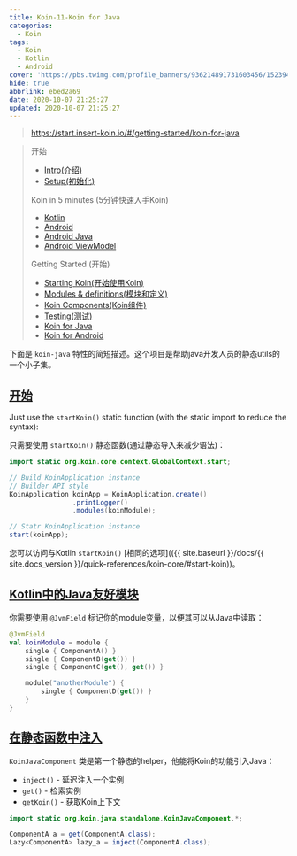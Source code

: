 ```yaml
---
title: Koin-11-Koin for Java
categories:
  - Koin
tags:
  - Koin
  - Kotlin
  - Android
cover: 'https://pbs.twimg.com/profile_banners/936214891731603456/1523947778/1500x500'
hide: true
abbrlink: ebed2a69
date: 2020-10-07 21:25:27
updated: 2020-10-07 21:25:27
---
```

> https://start.insert-koin.io/#/getting-started/koin-for-java

> 开始
> - [Intro(介绍)](/posts/fd6f0996.html)
> - [Setup(初始化)](/posts/b075de90.html)
> 
> Koin in 5 minutes (5分钟快速入手Koin)
> - [Kotlin](/posts/f88fedb6.html)
> - [Android](/posts/2a806fe1.html)
> - [Android Java](/posts/e7ad0613.html)
> - [Android ViewModel](/posts/6d1e0fe7.html)
> 
> Getting Started (开始)
> - [Starting Koin(开始使用Koin)](/posts/c99907a8.html)
> - [Modules & definitions(模块和定义)](/posts/d8ca0532.html)
> - [Koin Components(Koin组件)](/posts/f85e8eae.html)
> - [Testing(测试)](/posts/63fa5724.html)
> - [Koin for Java](/posts/ebed2a69.html)
> - [Koin for Android](/posts/f5a785d7.html)

下面是 `koin-java` 特性的简短描述。这个项目是帮助java开发人员的静态utils的一个小子集。

## [开始](https://start.insert-koin.io/#/getting-started/koin-for-java?id=start-koin)

Just use the `startKoin()` static function (with the static import to reduce the syntax):

只需要使用 `startKoin()` 静态函数(通过静态导入来减少语法)：

```java
import static org.koin.core.context.GlobalContext.start;

// Build KoinApplication instance
// Builder API style
KoinApplication koinApp = KoinApplication.create()
                .printLogger()
                .modules(koinModule);

// Statr KoinApplication instance
start(koinApp);
```

您可以访问与Kotlin `startKoin()` [相同的选项](({{ site.baseurl }}/docs/{{ site.docs_version }}/quick-references/koin-core/#start-koin))。

## [Kotlin中的Java友好模块](https://start.insert-koin.io/#/getting-started/koin-for-java?id=java-friendly-module-in-kotlin)

你需要使用 `@JvmField` 标记你的module变量，以便其可以从Java中读取：

```kotlin
@JvmField
val koinModule = module {
    single { ComponentA() }
    single { ComponentB(get()) }
    single { ComponentC(get(), get()) }

    module("anotherModule") {
        single { ComponentD(get()) }
    }
}
```

## [在静态函数中注入](https://start.insert-koin.io/#/getting-started/koin-for-java?id=inject-with-static-functions)

`KoinJavaComponent` 类是第一个静态的helper，他能将Koin的功能引入Java：

- `inject()` - 延迟注入一个实例
- `get()` - 检索实例
- `getKoin()` - 获取Koin上下文

```java
import static org.koin.java.standalone.KoinJavaComponent.*;

ComponentA a = get(ComponentA.class);
Lazy<ComponentA> lazy_a = inject(ComponentA.class);
```